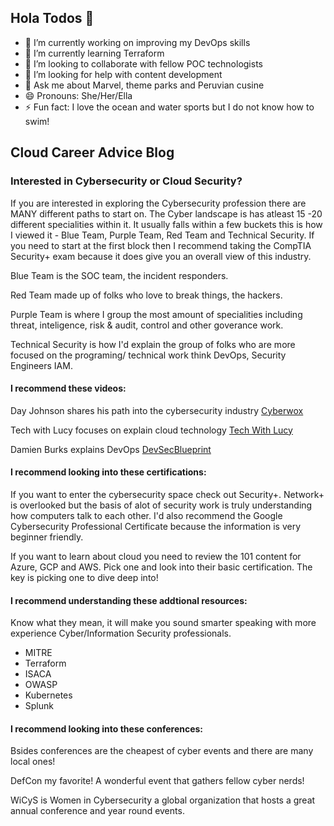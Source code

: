 ## Hola Todos 👋

- 🔭 I’m currently working on improving my DevOps skills
- 🌱 I’m currently learning Terraform
- 👯 I’m looking to collaborate with fellow POC technologists
- 🤔 I’m looking for help with content development
- 💬 Ask me about Marvel, theme parks and Peruvian cusine
- 😄 Pronouns: She/Her/Ella
- ⚡ Fun fact: I love the ocean and water sports but I do not know how to swim! 

## Cloud Career Advice Blog

### Interested in Cybersecurity or Cloud Security? 

If you are interested in exploring the Cybersecurity profession there are MANY different paths to start on. The Cyber landscape is has atleast 15 -20 different specialities within it. It usually falls within a few buckets this is how I viewed it - Blue Team, Purple Team, Red Team and Technical Security. If you need to start at the first block then I recommend taking the CompTIA Security+ exam because it does give you an overall view of this industry. 

Blue Team is the SOC team, the incident responders. 

Red Team made up of folks who love to break things, the hackers.

Purple Team is where I group the most amount of specialities including threat, inteligence, risk & audit, control and other goverance work.

Technical Security is how I'd explain the group of folks who are more focused on the programing/ technical work think DevOps, Security Engineers IAM. 

#### I recommend these videos:
Day Johnson shares his path into the cybersecurity industry [Cyberwox](https://www.youtube.com/@DayCyberwox)

Tech with Lucy focuses on explain cloud technology [Tech With Lucy](https://www.youtube.com/@TechwithLucy)

Damien Burks explains DevOps [DevSecBlueprint](https://www.youtube.com/@devsecblueprint)


#### I recommend looking into these certifications:
If you want to enter the cybersecurity space check out Security+. Network+ is overlooked but the basis of alot of security work is truly understanding how computers talk to each other. I'd also recommend the Google Cybersecurity Professional Certificate because the information is very beginner friendly. 

If you want to learn about cloud you need to review the 101 content for Azure, GCP and AWS. Pick one and look into their basic certification. The key is picking one to dive deep into!

#### I recommend understanding these addtional resources:
Know what they mean, it will make you sound smarter speaking with more experience Cyber/Information Security professionals.
- MITRE
- Terraform
- ISACA
- OWASP
- Kubernetes
- Splunk
  
#### I recommend looking into these conferences:
Bsides conferences are the cheapest of cyber events and there are many local ones! 

DefCon my favorite! A wonderful event that gathers fellow cyber nerds!

WiCyS is Women in Cybersecurity a global organization that hosts a great annual conference and year round events.



